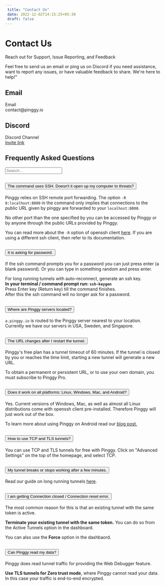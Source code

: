 ```yaml
---
 title: "Contact Us" 
 date: 2022-12-02T14:15:25+05:30 
 draft: false 
---
```


<div class="row" style="max-width: 800px; margin: 0 auto">
<div class="col-lg-12 col-md-12 mb-4">
<h1>Contact Us</h1>
<p>Reach out for Support, Issue Reporting, and Feedback

Feel free to send us an email or ping us on Discord if you need assistance, want to report any issues, or have valuable feedback to share. We're here to help!"</p>

</div>

<div class="col-lg-6 col-md-6">
  <div class="card p-4">
    <h2>Email</h2>
    <div class="d-flex flex-row bd-highlight justify-content-start">
        <div class="feature bg-primary bg-gradient text-white rounded-3 mb-3"><i class="bi bi-envelope"></i></div>
        <div class="px-2 bd-highlight">
        <div class="feature-name">Email</div>
        <div class="feature-description">contact@pinggy.io</div>
        </div>
    </div>
  </div>
</div>
<div class="col-lg-6 col-md-6">
  <div class="card p-4">
    <h2>Discord</h2>
    <div class="d-flex flex-row bd-highlight justify-content-start">
        <div class="feature bg-primary bg-gradient text-white rounded-3 mb-3"><i class="bi bi-discord"></i></div>
        <div class="px-2 bd-highlight">
        <div class="feature-name">Discord Channel <a href="https://discord.com/channels/1102248461149147159" target="_blank"> <i class="bi bi-arrow-up-right-square"></i></a></div>
        <div class="feature-description"><a href="https://discord.gg/KX5DpTs3xx" target="_blank">Invite link</a></div>
        </div>
    </div>
  </div>
</div>

<div class="row mt-4">
<div class="col-lg-12 col-md-12">
<div class="">
  <div id="my-reform"></div>
</div>
</div>
</div>
</div>

<!-- FAQ section-->
<section class="py-5 border-top" id="faq"  x-data="{ searchTerm: '' }">
    <div class="container my-5">
        <div class="my-3 row justify-content-center">
            <div class="col-lg-12">
                <h2 class="mb-5 text-center fw-light">Frequently Asked Questions</h2>
            </div>
        </div>
        <div class="row justify-content-center mb-3">
            <div class="col-lg-8">
                <input type="text" id="faqSearch" class="form-control" placeholder="Search..." x-model="searchTerm">
            </div>
        </div>
        <div class="row justify-content-center">
            <div class="col-lg-8">
                <div class="accordion" id="accordionFaq">
                    <div 
                        class="accordion-item" 
                        x-show="$refs.faq1.innerText.toLowerCase().includes(searchTerm.toLowerCase())"
                    >
                        <h2 class="accordion-header" id="headingOne">
                            <button class="accordion-button collapsed" type="button" data-bs-toggle="collapse"
                                data-bs-target="#collapseOne" aria-expanded="false" aria-controls="collapseOne">
                                The command uses SSH. Doesn't it open up my computer to threats?
                            </button>
                        </h2>
                        <div id="collapseOne" class="accordion-collapse collapse" aria-labelledby="headingOne"
                            data-bs-parent="#accordionFaq">
                            <div class="accordion-body" x-ref="faq1">
                                <p>
                                    Pinggy relies on SSH remote port forwarding. The option
                                    <code>-R 0:localhost:8000</code> in the command only implies that connections to
                                    the
                                    public URL given by pinggy are forwarded to your <code>localhost:8000</code>.
                                </p>
                                <p class="alert alert-dark bg-light bg-gradient">
                                    No other port than the one specified by you can be accessed by Pinggy or by
                                    anyone
                                    through the public URLs provided by Pinggy.
                                </p>
                                <p>
                                    You can read more about the <code>-R</code> option of openssh client <a
                                        href="https://man7.org/linux/man-pages/man1/ssh.1.html"
                                        target="_blank">here</a>. If you are using a different ssh client, then
                                    refer to
                                    its documentation.
                                </p>
                            </div>
                        </div>
                    </div>
                    <div 
                        class="accordion-item"
                        x-show="$refs.faq2.innerText.toLowerCase().includes(searchTerm.toLowerCase())"
                    >
                        <h2 class="accordion-header" id="headingPassword">
                            <button class="accordion-button collapsed" type="button" data-bs-toggle="collapse"
                                data-bs-target="#collapsePassword" aria-expanded="false"
                                aria-controls="collapsePassword">
                                It is asking for password.
                            </button>
                        </h2>
                        <div id="collapsePassword" class="accordion-collapse collapse" aria-labelledby="headingPassword"
                            data-bs-parent="#accordionFaq">
                            <div class="accordion-body" x-ref="faq2">
                                <p>
                                    If the ssh command prompts you for a password you can just press enter (a blank
                                    password). Or you can type in something random and press enter.
                                </p>
                                <div class="alert alert-dark bg-light bg-gradient">
                                    For long running tunnels with auto-reconnect, generate an ssh key.
                                    <br>
                                    <b>In your terminal / command prompt run: <code>ssh-keygen</code></b>
                                    <br>Press Enter key (Return key) till the command finishes.
                                    <br>
                                    After this the ssh command will no longer ask for a password.
                                </div>
                            </div>
                        </div>
                    </div>
                    <div 
                        class="accordion-item"
                        x-show="$refs.faq3.innerText.toLowerCase().includes(searchTerm.toLowerCase())"
                    >
                        <h2 class="accordion-header" id="headingServerLocation">
                            <button class="accordion-button collapsed" type="button" data-bs-toggle="collapse"
                                data-bs-target="#collapseServerLocation" aria-expanded="false"
                                aria-controls="collapseServerLocation">
                                Where are Pinggy servers located?
                            </button>
                        </h2>
                        <div id="collapseServerLocation" class="accordion-collapse collapse"
                            aria-labelledby="headingServerLocation" data-bs-parent="#accordionFaq">
                            <div class="accordion-body" x-ref="faq3">
                                <p>
                                    <code>a.pinggy.io</code> is routed to the Pinggy server nearest to your location.
                                    Currently we have our servers in USA, Sweden, and Singapore.
                                </p>
                            </div>
                        </div>
                    </div>
                    <div 
                        class="accordion-item" 
                        x-show="$refs.faq4.innerText.toLowerCase().includes(searchTerm.toLowerCase())"
                    >
                        <h2 class="accordion-header" id="headingTwo">
                            <button class="accordion-button collapsed" type="button" data-bs-toggle="collapse"
                                data-bs-target="#collapseTwo" aria-expanded="false" aria-controls="collapseTwo">
                                The URL changes after I restart the tunnel.
                            </button>
                        </h2>
                        <div id="collapseTwo" class="accordion-collapse collapse" aria-labelledby="headingTwo"
                            data-bs-parent="#accordionFaq">
                            <div class="accordion-body" x-ref="faq4">
                                <p>Pinggy's free plan has a tunnel timeout of 60 minutes. If the tunnel is closed by
                                    you
                                    or reaches the time limit, starting a new tunnel will generate a new URL.</p>
                                <p>To obtain a permanent or persistent URL, or to use your own domain, you must
                                    subscribe to Pinggy Pro.</p>
                            </div>
                        </div>
                    </div>
                    <div 
                        class="accordion-item"
                        x-show="$refs.faq5.innerText.toLowerCase().includes(searchTerm.toLowerCase())"
                    >
                        <h2 class="accordion-header" id="headingThree">
                            <button class="accordion-button collapsed" type="button" data-bs-toggle="collapse"
                                data-bs-target="#collapseThree" aria-expanded="false" aria-controls="collapseThree">
                                Does it work on all platforms: Linux, Windows, Mac, and Android?
                            </button>
                        </h2>
                        <div id="collapseThree" class="accordion-collapse collapse" aria-labelledby="headingThree"
                            data-bs-parent="#accordionFaq">
                            <div class="accordion-body" x-ref="faq5">
                                <p>Yes. Current versions of Windows, Mac, as well as almost all Linux distributions
                                    come
                                    with openssh client pre-installed. Therefore Pinggy will just work out of the
                                    box.
                                </p>
                                <p>To learn more about using Pinggy on Android read our <a
                                        href="https://pinggy.io/blog/host_website_on_android/" target="_blank">blog
                                        post.</a></p>
                            </div>
                        </div>
                    </div>
                    <div 
                        class="accordion-item"
                        x-show="$refs.faq6.innerText.toLowerCase().includes(searchTerm.toLowerCase())"
                    >
                        <h2 class="accordion-header" id="headingFour">
                            <button class="accordion-button collapsed" type="button" data-bs-toggle="collapse"
                                data-bs-target="#collapseFour" aria-expanded="false" aria-controls="collapseFour">
                                How to use TCP and TLS tunnels?
                            </button>
                        </h2>
                        <div id="collapseFour" class="accordion-collapse collapse" aria-labelledby="headingFour"
                            data-bs-parent="#accordionFaq">
                            <div class="accordion-body" x-ref="faq6">
                                <p>You can use TCP and TLS tunnels for free with Pinggy. Click on "Advanced Settings" on
                                    the top of the homepage, and select TCP.</p>
                            </div>
                        </div>
                    </div>
                    <div 
                        class="accordion-item"
                        x-show="$refs.faq7.innerText.toLowerCase().includes(searchTerm.toLowerCase())"
                    >
                        <h2 class="accordion-header" id="headingFive">
                            <button class="accordion-button collapsed" type="button" data-bs-toggle="collapse"
                                data-bs-target="#collapseFive" aria-expanded="false" aria-controls="collapseFive">
                                My tunnel breaks or stops working after a few minutes.
                            </button>
                        </h2>
                        <div id="collapseFive" class="accordion-collapse collapse" aria-labelledby="headingFive"
                            data-bs-parent="#accordionFaq">
                            <div class="accordion-body" x-ref="faq7">
                                <p>Read our guide on long running tunnels <a
                                        href="https://pinggy.io/docs/guides/long_running_tunnels/"
                                        target="_blank">here</a>. </p>
                            </div>
                        </div>
                    </div>
                    <div 
                        class="accordion-item"
                        x-show="$refs.faq8.innerText.toLowerCase().includes(searchTerm.toLowerCase())" 
                    >
                        <h2 class="accordion-header" id="headingConnectionReset">
                            <button class="accordion-button collapsed" type="button" data-bs-toggle="collapse"
                                data-bs-target="#collapseConnectionReset" aria-expanded="false"
                                aria-controls="collapseConnectionReset">
                                I am getting Connection closed / Connection reset error.
                            </button>
                        </h2>
                        <div id="collapseConnectionReset" class="accordion-collapse collapse"
                            aria-labelledby="headingConnectionReset" data-bs-parent="#accordionFaq">
                            <div class="accordion-body" x-ref="faq8">
                                <p>The most common reason for this is that an existing tunnel with the same token is
                                    active.</p>
                                <p><b>Terminate your existing tunnel with the same token.</b> You can do so from the
                                    Active Tunnels option in the dashboard.</p>
                                <p>You can also use the <b>Force</b> option in the dashbaord.</p>
                            </div>
                        </div>
                    </div>
                    <div 
                        class="accordion-item"
                        x-show="$refs.faq9.innerText.toLowerCase().includes(searchTerm.toLowerCase())"
                    >
                        <h2 class="accordion-header" id="headingSix">
                            <button class="accordion-button collapsed" type="button" data-bs-toggle="collapse"
                                data-bs-target="#collapseSix" aria-expanded="false" aria-controls="collapseSix">
                                Can Pinggy read my data?
                            </button>
                        </h2>
                        <div id="collapseSix" class="accordion-collapse collapse" aria-labelledby="headingSix"
                            data-bs-parent="#accordionFaq">
                            <div class="accordion-body" x-ref="faq9">
                                <p>Pinggy does read tunnel traffic for providing the Web Debugger feature.</p>
                                <p><b>Use TLS tunnels for Zero trust mode</b>, where Pinggy cannot read your data. In
                                    this case your traffic is end-to-end encrypted.</p>
                            </div>
                        </div>
                    </div>
                </div>
            </div>
        </div>
    </div>
</section>
<script>window.Reform=window.Reform||function(){(Reform.q=Reform.q||[]).push(arguments)};</script>
<script id="reform-script" async src="https://embed.reform.app/v1/embed.js"></script>
<script>
    Reform('init', {
        url: 'https://forms.reform.app/DtpE3m/feedback/noRstj',
        target: '#my-reform',
        background: 'default',
    })
</script>

